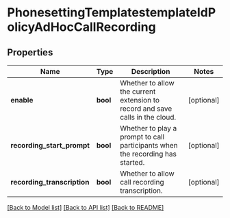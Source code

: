 # PhonesettingTemplatestemplateIdPolicyAdHocCallRecording

## Properties
Name | Type | Description | Notes
------------ | ------------- | ------------- | -------------
**enable** | **bool** | Whether to allow the current extension to record and save calls in the cloud. | [optional] 
**recording_start_prompt** | **bool** | Whether to play a prompt to call participants when the recording has started. | [optional] 
**recording_transcription** | **bool** | Whether to allow call recording transcription. | [optional] 

[[Back to Model list]](../README.md#documentation-for-models) [[Back to API list]](../README.md#documentation-for-api-endpoints) [[Back to README]](../README.md)

